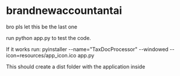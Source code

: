 # brandnewaccountantai
bro pls let this be the last one

run python app.py to test the code.

If it works run: pyinstaller --name="TaxDocProcessor" --windowed --icon=resources/app_icon.ico app.py

This should create a dist folder with the application inside
